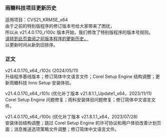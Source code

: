 ### 雨糖科技项目更新历史
适用项目：CVS21_KRMSE_x64<br>
由于之前的特别版程序的修订版本号给大家带来了困扰，<br>
所以从 v21.4.0.170_r100c 版本开始，我们修改了特别版程序的版本号规则。<br>
[请转到此页查阅之前版本程序的更新历史。](https://github.com/RainCandyTech/RCProject_UpdateHistory/blob/main/CVS21_KRMSE_Legacy.md)<br>
以更新时间从新到旧排序。
### 正文
v21.4.0.170_x64_r102c (2024/05/11)<br>
升级程序基线版本；修订简体中文语言文件；Corel Setup Engine 结构调整；更新雨糖科技 Inno Setup 安装体验。

v21.4.0.170_x64_r101c (优化补丁版本 v21.8.1.1_Update1_x64，2023/11/11)<br>
Corel Setup Engine 问题修复；雨科安装体验问题修复；修订简体中文语言文件。

v21.4.0.170_x64_r100c (优化补丁版本 v21.8.1.1_x64，2023/07/28)<br>
安装体验结构调整；跳过 Corel Setup Engine 的许可协议和用户体验改善计划页面；消息推送选项策略文件调整；修订简体中文语言文件。
